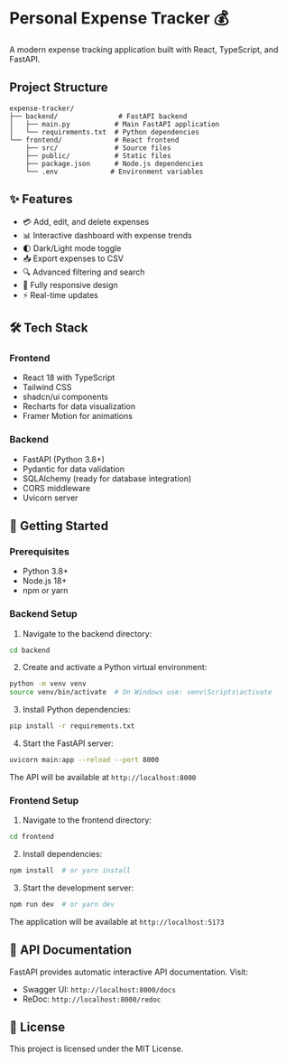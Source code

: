# Personal Expense Tracker 💰

A modern expense tracking application built with React, TypeScript, and FastAPI.

## Project Structure
```
expense-tracker/
├── backend/               # FastAPI backend
│   ├── main.py           # Main FastAPI application
│   └── requirements.txt  # Python dependencies
└── frontend/             # React frontend
    ├── src/              # Source files
    ├── public/           # Static files
    ├── package.json      # Node.js dependencies
    └── .env             # Environment variables
```

## ✨ Features

- 💳 Add, edit, and delete expenses
- 📊 Interactive dashboard with expense trends
- 🌓 Dark/Light mode toggle
- 📥 Export expenses to CSV
- 🔍 Advanced filtering and search
- 📱 Fully responsive design
- ⚡ Real-time updates

## 🛠️ Tech Stack

### Frontend
- React 18 with TypeScript
- Tailwind CSS
- shadcn/ui components
- Recharts for data visualization
- Framer Motion for animations

### Backend
- FastAPI (Python 3.8+)
- Pydantic for data validation
- SQLAlchemy (ready for database integration)
- CORS middleware
- Uvicorn server

## 🚀 Getting Started

### Prerequisites
- Python 3.8+
- Node.js 18+
- npm or yarn

### Backend Setup

1. Navigate to the backend directory:
```bash
cd backend
```

2. Create and activate a Python virtual environment:
```bash
python -m venv venv
source venv/bin/activate  # On Windows use: venv\Scripts\activate
```

3. Install Python dependencies:
```bash
pip install -r requirements.txt
```

4. Start the FastAPI server:
```bash
uvicorn main:app --reload --port 8000
```

The API will be available at `http://localhost:8000`

### Frontend Setup

1. Navigate to the frontend directory:
```bash
cd frontend
```

2. Install dependencies:
```bash
npm install  # or yarn install
```

3. Start the development server:
```bash
npm run dev  # or yarn dev
```

The application will be available at `http://localhost:5173`

## 📝 API Documentation

FastAPI provides automatic interactive API documentation. Visit:
- Swagger UI: `http://localhost:8000/docs`
- ReDoc: `http://localhost:8000/redoc`

## 📄 License

This project is licensed under the MIT License.
